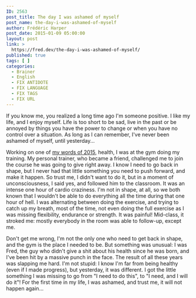 ```yaml
---
ID: 2563
post_title: The day I was ashamed of myself
post_name: the-day-i-was-ashamed-of-myself
author: Frédéric Harper
post_date: 2015-01-09 05:00:00
layout: post
link: >
  https://fred.dev/the-day-i-was-ashamed-of-myself/
published: true
tags: [ ]
categories:
  - Brainer
  - English
  - FIX ANTIDOTE
  - FIX LANGUAGE
  - FIX TAGS
  - FIX URL
---
```

If you know me, you realized a long time ago I'm someone positive. I like my life, and I enjoy myself. Life is too short to be sad, live in the past or be annoyed by things you have the power to change or when you have no control over a situation. As long as I can remember, I've never been ashamed of myself, until yesterday...

Working on one of <a title="My 3 words for 2015" href="http://fred.dev/My-3-words-for-2015/" target="_blank" rel="noopener noreferrer">my words of 2015</a>, health, I was at the gym doing my training. My personal trainer, who became a friend, challenged me to join the course he was going to give right away. I know I need to go back in shape, but I never had that little something you need to push forward, and make it happen. So trust me, I didn't want to do it, but in a moment of unconsciousness, I said yes, and followed him to the classroom. It was an intense one hour of cardio craziness. I'm not in shape, at all, so we both known that I wouldn't be able to do everything all the time during that one hour of hell. I was alternating between doing the exercise, and trying to catch up my breath, most of the time, not even doing the full exercise as I was missing flexibility, endurance or strength. It was painful! Mid-class, it stroked me: mostly everybody in the room was able to follow-up, except me.

Don't get me wrong, I'm not the only one who need to get back in shape, and the gym is the place I needed to be. But something was unusual: I was Fred, the guy who didn't give a shit about his health since he was born, and I've been hit by a massive punch in the face. The result of all these years was slapping me hard. I'm not stupid: I know I'm far from being healthy (even if I made progress), but yesterday, it was different. I got the little something I was missing to go from "I need to do this", to "I need, and I will do it"! For the first time in my life, I was ashamed, and trust me, it will not happen again...